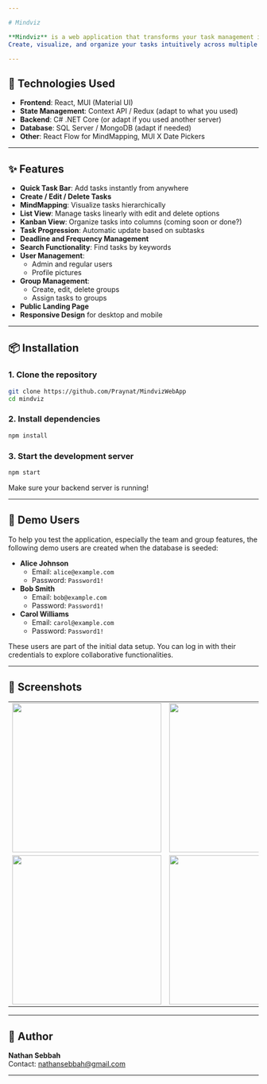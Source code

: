```yaml
---

# Mindviz

**Mindviz** is a web application that transforms your task management into an interactive, dynamic mind map.  
Create, visualize, and organize your tasks intuitively across multiple views: MindMapping, List, and Kanban.

---
```


## 🚀 Technologies Used
- **Frontend**: React, MUI (Material UI)
- **State Management**: Context API / Redux (adapt to what you used)
- **Backend**: C# .NET Core (or adapt if you used another server)
- **Database**: SQL Server / MongoDB (adapt if needed)
- **Other**: React Flow for MindMapping, MUI X Date Pickers

---

## ✨ Features
- **Quick Task Bar**: Add tasks instantly from anywhere
- **Create / Edit / Delete Tasks**
- **MindMapping**: Visualize tasks hierarchically
- **List View**: Manage tasks linearly with edit and delete options
- **Kanban View**: Organize tasks into columns (coming soon or done?)
- **Task Progression**: Automatic update based on subtasks
- **Deadline and Frequency Management**
- **Search Functionality**: Find tasks by keywords
- **User Management**: 
  - Admin and regular users
  - Profile pictures
- **Group Management**:
  - Create, edit, delete groups
  - Assign tasks to groups
- **Public Landing Page**
- **Responsive Design** for desktop and mobile

---

## 📦 Installation

### 1. Clone the repository
```bash
git clone https://github.com/Praynat/MindvizWebApp
cd mindviz
```

### 2. Install dependencies
```bash
npm install
```

### 3. Start the development server
```bash
npm start
```

Make sure your backend server is running!

---

## 🧪 Demo Users

To help you test the application, especially the team and group features, the following demo users are created when the database is seeded:

*   **Alice Johnson**
    *   Email: `alice@example.com`
    *   Password: `Password1!`
*   **Bob Smith**
    *   Email: `bob@example.com`
    *   Password: `Password1!`
*   **Carol Williams**
    *   Email: `carol@example.com`
    *   Password: `Password1!`

These users are part of the initial data setup. You can log in with their credentials to explore collaborative functionalities.

---

## 📸 Screenshots

<table>
  <tr>
    <td><img src="https://github.com/user-attachments/assets/510e1e66-eab5-4c28-a30f-26e7b9e01197" width="300"/></td>
    <td><img src="https://github.com/user-attachments/assets/d4ff742d-19ea-43b4-bedd-df4f45e05a58" width="300"/></td>
  </tr>
  <tr>
    <td><img src="https://github.com/user-attachments/assets/e65714a2-1e53-4c1a-8e30-e2025fd5213c" width="300"/></td>
    <td><img src="https://github.com/user-attachments/assets/8a20aadc-86da-4820-ae9f-2a442b45d8c8" width="300"/></td>
  </tr>
</table>

---

## 👤 Author
**Nathan Sebbah**  
Contact: nathansebbah@gmail.com

---
